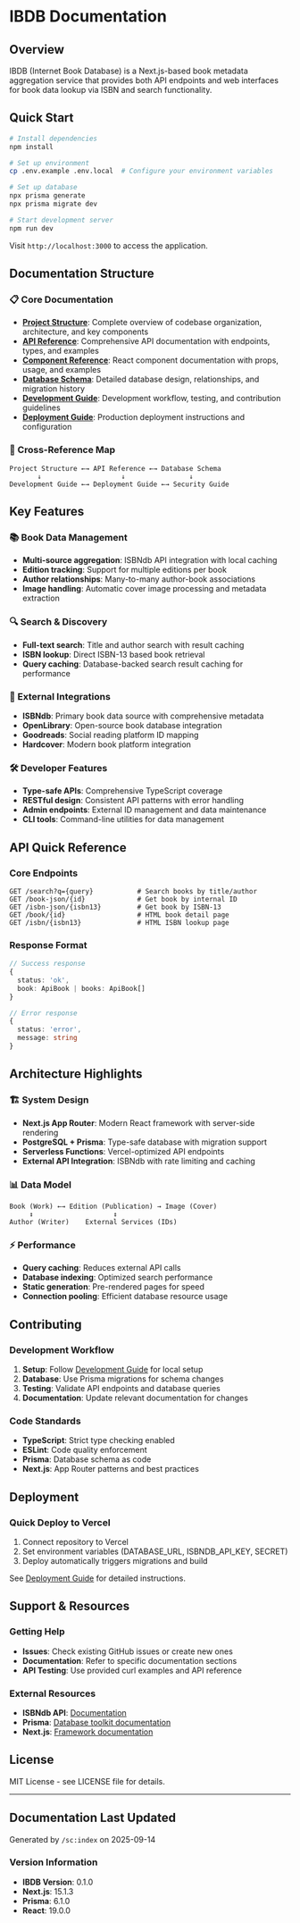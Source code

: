 # IBDB Documentation

## Overview

IBDB (Internet Book Database) is a Next.js-based book metadata aggregation service that provides both API endpoints and web interfaces for book data lookup via ISBN and search functionality.

## Quick Start

```bash
# Install dependencies
npm install

# Set up environment
cp .env.example .env.local  # Configure your environment variables

# Set up database
npx prisma generate
npx prisma migrate dev

# Start development server
npm run dev
```

Visit `http://localhost:3000` to access the application.

## Documentation Structure

### 📋 Core Documentation
- **[Project Structure](./PROJECT_STRUCTURE.md)**: Complete overview of codebase organization, architecture, and key components
- **[API Reference](./API_REFERENCE.md)**: Comprehensive API documentation with endpoints, types, and examples
- **[Component Reference](./COMPONENTS.md)**: React component documentation with props, usage, and examples
- **[Database Schema](./DATABASE_SCHEMA.md)**: Detailed database design, relationships, and migration history
- **[Development Guide](./DEVELOPMENT.md)**: Development workflow, testing, and contribution guidelines
- **[Deployment Guide](./DEPLOYMENT.md)**: Production deployment instructions and configuration

### 🔗 Cross-Reference Map

```
Project Structure ←→ API Reference ←→ Database Schema
       ↓                    ↓                ↓
Development Guide ←→ Deployment Guide ←→ Security Guide
```

## Key Features

### 📚 Book Data Management
- **Multi-source aggregation**: ISBNdb API integration with local caching
- **Edition tracking**: Support for multiple editions per book
- **Author relationships**: Many-to-many author-book associations
- **Image handling**: Automatic cover image processing and metadata extraction

### 🔍 Search & Discovery  
- **Full-text search**: Title and author search with result caching
- **ISBN lookup**: Direct ISBN-13 based book retrieval
- **Query caching**: Database-backed search result caching for performance

### 🔌 External Integrations
- **ISBNdb**: Primary book data source with comprehensive metadata
- **OpenLibrary**: Open-source book database integration
- **Goodreads**: Social reading platform ID mapping
- **Hardcover**: Modern book platform integration

### 🛠 Developer Features
- **Type-safe APIs**: Comprehensive TypeScript coverage
- **RESTful design**: Consistent API patterns with error handling
- **Admin endpoints**: External ID management and data maintenance
- **CLI tools**: Command-line utilities for data management

## API Quick Reference

### Core Endpoints
```http
GET /search?q={query}           # Search books by title/author
GET /book-json/{id}             # Get book by internal ID
GET /isbn-json/{isbn13}         # Get book by ISBN-13
GET /book/{id}                  # HTML book detail page
GET /isbn/{isbn13}              # HTML ISBN lookup page
```

### Response Format
```typescript
// Success response
{
  status: 'ok',
  book: ApiBook | books: ApiBook[]
}

// Error response  
{
  status: 'error',
  message: string
}
```

## Architecture Highlights

### 🏗 System Design
- **Next.js App Router**: Modern React framework with server-side rendering
- **PostgreSQL + Prisma**: Type-safe database with migration support
- **Serverless Functions**: Vercel-optimized API endpoints
- **External API Integration**: ISBNdb with rate limiting and caching

### 📊 Data Model
```
Book (Work) ←→ Edition (Publication) → Image (Cover)
     ↕                    ↕
Author (Writer)    External Services (IDs)
```

### ⚡ Performance
- **Query caching**: Reduces external API calls
- **Database indexing**: Optimized search performance  
- **Static generation**: Pre-rendered pages for speed
- **Connection pooling**: Efficient database resource usage

## Contributing

### Development Workflow
1. **Setup**: Follow [Development Guide](./DEVELOPMENT.md) for local setup
2. **Database**: Use Prisma migrations for schema changes
3. **Testing**: Validate API endpoints and database queries
4. **Documentation**: Update relevant documentation for changes

### Code Standards
- **TypeScript**: Strict type checking enabled
- **ESLint**: Code quality enforcement
- **Prisma**: Database schema as code
- **Next.js**: App Router patterns and best practices

## Deployment

### Quick Deploy to Vercel
1. Connect repository to Vercel
2. Set environment variables (DATABASE_URL, ISBNDB_API_KEY, SECRET)
3. Deploy automatically triggers migrations and build

See [Deployment Guide](./DEPLOYMENT.md) for detailed instructions.

## Support & Resources

### Getting Help
- **Issues**: Check existing GitHub issues or create new ones
- **Documentation**: Refer to specific documentation sections
- **API Testing**: Use provided curl examples and API reference

### External Resources
- **ISBNdb API**: [Documentation](https://isbndb.com/apidocs)
- **Prisma**: [Database toolkit documentation](https://www.prisma.io/docs)
- **Next.js**: [Framework documentation](https://nextjs.org/docs)

## License

MIT License - see LICENSE file for details.

---

## Documentation Last Updated
Generated by `/sc:index` on 2025-09-14

### Version Information
- **IBDB Version**: 0.1.0
- **Next.js**: 15.1.3
- **Prisma**: 6.1.0
- **React**: 19.0.0